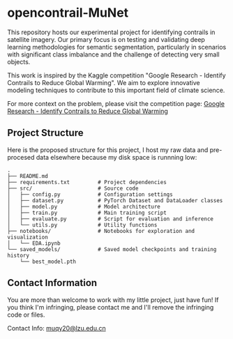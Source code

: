 # opencontrail-MuNet

This repository hosts our experimental project for identifying contrails in satellite imagery. Our primary focus is on testing and validating deep learning methodologies for semantic segmentation, particularly in scenarios with significant class imbalance and the challenge of detecting very small objects.

This work is inspired by the Kaggle competition "Google Research - Identify Contrails to Reduce Global Warming". We aim to explore innovative modeling techniques to contribute to this important field of climate science.

For more context on the problem, please visit the competition page:
[Google Research - Identify Contrails to Reduce Global Warming](https://www.kaggle.com/competitions/google-research-identify-contrails-reduce-global-warming/overview)


## Project Structure

Here is the proposed structure for this project, I host my raw data and pre-procesed data elsewhere because my disk space is runnning low:

```
.
├── README.md
├── requirements.txt         # Project dependencies
├── src/                     # Source code
│   ├── config.py            # Configuration settings
│   ├── dataset.py           # PyTorch Dataset and DataLoader classes
│   ├── model.py             # Model architecture
│   ├── train.py             # Main training script
│   ├── evaluate.py          # Script for evaluation and inference
│   └── utils.py             # Utility functions
├── notebooks/               # Notebooks for exploration and visualization
│   └── EDA.ipynb
└── saved_models/            # Saved model checkpoints and training history
    └── best_model.pth
```

## Contact Information
You are more than welcome to work with my little project, just have fun!
If you think I'm infringing, please contact me and I'll remove the infringing code or files.

Contact Info: muqy20@lzu.edu.cn 